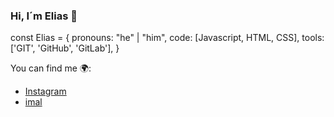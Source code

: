 ### Hi, I´m Elias 👋
const Elias = {
  pronouns: "he" | "him",
  code: [Javascript, HTML, CSS],
  tools: ['GIT', 'GitHub', 'GitLab'],
}

You can find me 🌍:
- [Instagram](https://www.instagram.com/elias22.ok)
- [imal](eportillo0722@gmail.com)
<!--
**EPortillo22/EPortillo22** is a ✨ _special_ ✨ repository because its `README.md` (this file) appears on your GitHub profile.

Here are some ideas to get you started:

- 🔭 I’m currently working on ...
- 🌱 I’m currently learning ...
- 👯 I’m looking to collaborate on ...
- 🤔 I’m looking for help with ...
- 💬 Ask me about ...
- 📫 How to reach me: ...
- 😄 Pronouns: ...
- ⚡ Fun fact: ...
-->
